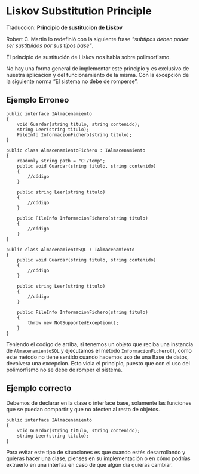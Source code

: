 # Liskov Substitution Principle
Traduccion: **Principio de sustitucion de Liskov**

Robert C. Martin lo redefinió con la siguiente frase *"subtipos deben poder ser sustituidos por sus tipos base"*.

El principio de sustitución de Liskov nos habla sobre polimorfismo.

No hay una forma general de implementar este principio y es exclusivo de nuestra aplicación y del funcionamiento de la misma. Con la excepción de la siguiente norma “El sistema no debe de romperse”. 

## Ejemplo Erroneo

```Csharp
public interface IAlmacenamiento
{
    void Guardar(string titulo, string contenido);
    string Leer(string titulo);
    FileInfo InformacionFichero(string titulo);
}
```

```Csharp
public class AlmacenamientoFichero : IAlmacenamiento
{
    readonly string path = "C:/temp";
    public void Guardar(string titulo, string contenido)
    {
        //código
    }

    public string Leer(string titulo)
    {
        //código
    }

    public FileInfo InformacionFichero(string titulo)
    {
        //código
    }
}
```

```Csharp
public class AlmacenamientoSQL : IAlmacenamiento
{
    public void Guardar(string titulo, string contenido)
    {
        //código
    }

    public string Leer(string titulo)
    {
        //código
    }

    public FileInfo InformacionFichero(string titulo)
    {
        throw new NotSupportedException();
    }
}   
```

Teniendo el codigo de arriba, si tenemos un objeto que reciba una instancia de `AlmacenamientoSQL` y ejecutamos el metodo `InformacionFichero()`, como este metodo no tiene sentido cuando hacemos uso de una Base de datos, devolvera una excepcion. Esto viola el principio, puesto que con el uso del polimorfismo no se debe de romper el sistema.

## Ejemplo correcto
Debemos de declarar en la clase o interface base, solamente las funciones que se puedan compartir y que no afecten al resto de objetos.
```Csharp
public interface IAlmacenamiento
{
    void Guardar(string titulo, string contenido);
    string Leer(string titulo);
}
```

Para evitar este tipo de situaciones es que cuando estés desarrollando  y quieras hacer una clase, pienses en su implementación o en cómo podrías extraerlo en una interfaz en caso de que algún día quieras cambiar.
